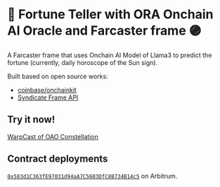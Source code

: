 # 🔵 Fortune Teller with ORA Onchain AI Oracle and Farcaster frame 🟣

A Farcaster frame that uses Onchain AI Model of Llama3 to predict the fortune (currently, daily horoscope of the Sun sign).

Built based on open source works:

- [coinbase/onchainkit](https://github.com/coinbase/onchainkit)
- [Syndicate Frame API](https://frame.syndicate.io/)

## Try it now!

[WarpCast of OAO Constellation](https://warpcast.com/liriu/0xd6ab114a)

## Contract deployments

[`0x583d1C363fE97031d94aA7C5603DfC8B734B14c5`](https://arbiscan.io/address/0x583d1C363fE97031d94aA7C5603DfC8B734B14c5) on Arbitrum.
